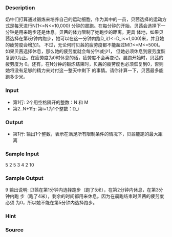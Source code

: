 
### Description
奶牛们打算通过锻炼来培养自己的运动细胞，作为其中的一员，贝茜选择的运动方式是每天进行N(1<=N<=10,000)
分钟的晨跑。在每分钟的开始，贝茜会选择下一分钟是用来跑步还是休息。贝茜的体力限制了她跑步的距离。更具
体地，如果贝茜选择在第i分钟内跑步，她可以在这一分钟内跑D_i(1<=D_i<=1,000)米，并且她的疲劳度会增加1。
不过，无论何时贝茜的疲劳度都不能超过M(1<=M<=500)。如果贝茜选择休息，那么她的疲劳度就会每分钟减少1，
但她必须休息到疲劳度恢复到0为止。在疲劳度为0时休息的话，疲劳度不会再变动。晨跑开始时，贝茜的疲劳度为
0。还有，在N分钟的锻炼结束时，贝茜的疲劳度也必须恢复到0，否则她将没有足够的精力来对付这一整天中剩下
的事情。请你计算一下，贝茜最多能跑多少米。
### Input
* 第1行: 2个用空格隔开的整数：N 和 M
* 第2..N+1行: 第i+1为1个整数：D_i
### Output
* 第1行: 输出1个整数，表示在满足所有限制条件的情况下，贝茜能跑的最大距离
### Sample Input
5 2
5
3
4
2
10
### Sample Output
9
输出说明:
贝茜在第1分钟内选择跑步（跑了5米），在第2分钟内休息，在第3分钟内跑
步（跑了4米），剩余的时间都用来休息。因为在晨跑结束时贝茜的疲劳度必须
为0，所以她不能在第5分钟内选择跑步。
### Hint

### Source
